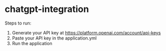 # chatgpt-integration

Steps to run:

1. Generate your API key at https://platform.openai.com/account/api-keys
2. Paste your API key in the application.yml
3. Run the application 